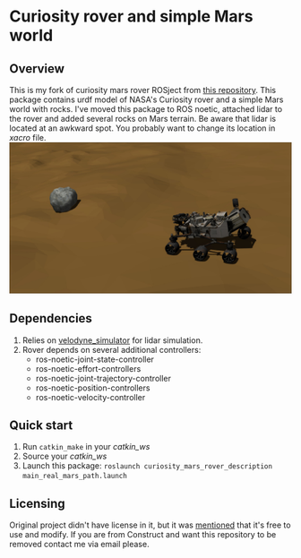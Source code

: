 # Curiosity rover and simple Mars world

## Overview
This is my fork of curiosity mars rover ROSject from 
[this repository](https://bitbucket.org/theconstructcore/curiosity_mars_rover/src/master/curiosity_mars_rover_description/).
This package contains urdf model of NASA's Curiosity rover and a simple Mars world with rocks.
I've moved this package to ROS noetic, attached lidar to the rover and added several rocks on Mars terrain.
Be aware that lidar is located at an awkward spot. You probably want to change its location in *xacro* file.
![Preview iamge](preview.jpg)

## Dependencies
1. Relies on [velodyne_simulator](https://bitbucket.org/DataspeedInc/velodyne_simulator/src/master) 
for lidar simulation.
2. Rover depends on several additional controllers:
    * ros-noetic-joint-state-controller
    * ros-noetic-effort-controllers
    * ros-noetic-joint-trajectory-controller
    * ros-noetic-position-controllers
    * ros-noetic-velocity-controller

## Quick start
1. Run `catkin_make` in your *catkin_ws*
2. Source your *catkin_ws*
3. Launch this package: `roslaunch curiosity_mars_rover_description main_real_mars_path.launch`

## Licensing
Original project didn't have license in it, but it was
[mentioned](https://discourse.ros.org/t/the-nasa-curiosity-rover-rosject-is-now-open-source/7635) that it's free to use and modify.
If you are from Construct and want this repository to be removed contact me via email please.
